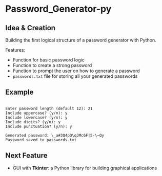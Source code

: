 # Password_Generator-py

## Idea & Creation

Building the first logical structure of a password generator with Python.

Features:
- Function for basic password logic
- Function to create a strong password
- Function to prompt the user on how to generate a password
- `passwords.txt` file for storing all your generated passwords


## Example

```

Enter password length (default 12): 21
Include uppercase? (y/n): y
Include lowercase? (y/n): y
Include digits? (y/n): y
Include punctuation? (y/n): y

Generated password: \_a#3Q4pO\qJMc6F|5-\~Qy
Password saved to passwords.txt

```

## Next Feature

- GUI with **Tkinter**: a Python library for building graphical applications
```


